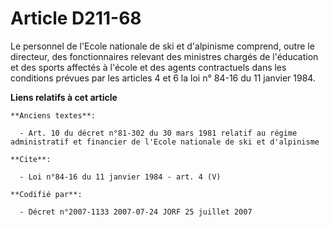 # Article D211-68

Le personnel de l'Ecole nationale de ski et d'alpinisme comprend, outre le directeur, des fonctionnaires relevant des
ministres chargés de l'éducation et des sports affectés à l'école et des agents contractuels dans les conditions prévues par
les articles 4 et 6 la loi n° 84-16 du 11 janvier 1984.

**Liens relatifs à cet article**

	**Anciens textes**:

	  - Art. 10 du décret n°81-302 du 30 mars 1981 relatif au régime administratif et financier de l'Ecole nationale de ski et d'alpinisme

	**Cite**:

	  - Loi n°84-16 du 11 janvier 1984 - art. 4 (V)

	**Codifié par**:

	  - Décret n°2007-1133 2007-07-24 JORF 25 juillet 2007

